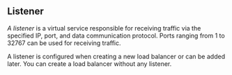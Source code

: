 ## Listener

*A listener* is a virtual service responsible for receiving traffic via the specified IP, port, and data communication protocol. Ports ranging from 1 to 32767 can be used for receiving traffic. 

A listener is configured when creating a new load balancer or can be added later. You can create a load balancer without any listener.